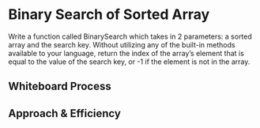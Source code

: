 # Binary Search of Sorted Array
Write a function called BinarySearch which takes in 2 parameters: a sorted array and the search key. Without utilizing any of the built-in methods available to your language, return the index of the array’s element that is equal to the value of the search key, or -1 if the element is not in the array.

## Whiteboard Process


## Approach & Efficiency
<!-- What approach did you take? Discuss Why. What is the Big O space/time for this approach? -->
